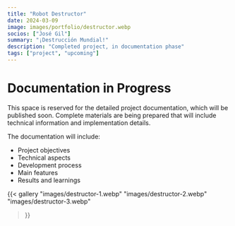 ```yaml
---
title: "Robot Destructor"
date: 2024-03-09
image: images/portfolio/destructor.webp
socios: ["José Gil"]
summary: "¡Destrucción Mundial!"
description: "Completed project, in documentation phase"
tags: ["project", "upcoming"]
---
```


# Documentation in Progress

This space is reserved for the detailed project documentation, which will be published soon. Complete materials are being prepared that will include technical information and implementation details.

The documentation will include:
- Project objectives
- Technical aspects
- Development process
- Main features
- Results and learnings

{{< gallery
"images/destructor-1.webp"
"images/destructor-2.webp"
"images/destructor-3.webp"
>}}
